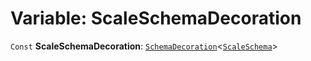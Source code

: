 # Variable: ScaleSchemaDecoration

`Const` **ScaleSchemaDecoration**: [`SchemaDecoration`](/en/auto-docs/utils/interfaces/SchemaDecoration-1.md)<[`ScaleSchema`](/en/auto-docs/utils/interfaces/ScaleSchema.md)>
